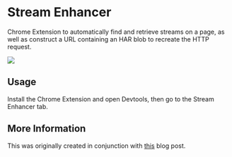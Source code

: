 # Stream Enhancer

Chrome Extension to automatically find and retrieve streams on a page, as well as construct a URL containing an HAR blob to recreate the HTTP request.

<img src="https://i.imgur.com/LtAr8ic.png">

## Usage

Install the Chrome Extension and open Devtools, then go to the Stream Enhancer tab. 

## More Information

This was originally created in conjunction with [this](https://blog.jonlu.ca/posts/illegal-streams) blog post.